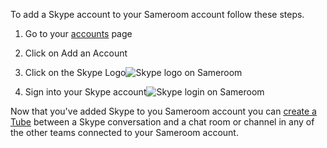 To add a Skype account to your Sameroom account follow these steps.


1. Go to your <a href="https://sameroom.io/accounts/" target="_blank">accounts</a> page
2. Click on Add an Account
3. Click on the Skype Logo![Skype logo on Sameroom](https://in.kato.im/9572c4e87bf2ba2d97191b88e4d733ce47f32f069b5fc6afd09d084dbc3427a9/Sameroom%20Select%20Skype%20copy%20%281%29.png)

4. Sign into your Skype account![Skype login on Sameroom](https://in.kato.im/ff8415e1ee85bf542171c5cb862dbc30fe899f43f9c76ca338898b2f928fe4a/Sameroom%20Sign%20In%20Skype%20copy.png)

Now that you've added Skype to you Sameroom account you can [create a Tube](/getting-started/en/tubes) between a Skype conversation and a chat room or channel in any of the other teams connected to your Sameroom account.
